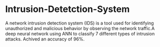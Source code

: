 # Intrusion-Detetction-System
A network intrusion detection system (IDS) is a tool used for identifying unauthorized and malicious behavior by observing the network traffic.A deep neural network using ANN to classify 7 different types of intrusion attacks. Achived an accuracy of 96%.
